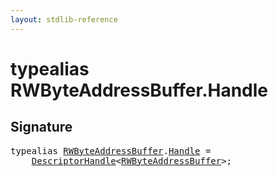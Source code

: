 ```yaml
---
layout: stdlib-reference
---
```


# typealias RWByteAddressBuffer\.Handle

## Signature

<pre>
<span class='code_keyword'>typealias</span> <a href="index.html" class="code_type">RWByteAddressBuffer</a>.<a href="handle-0.html" class="code_type">Handle</a> = 
    <a href="../descriptorhandle-0a/index.html" class="code_type">DescriptorHandle</a>&lt;<a href="index.html" class="code_type">RWByteAddressBuffer</a>&gt;;
</pre>

